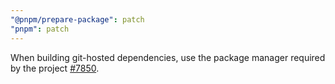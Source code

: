 ```yaml
---
"@pnpm/prepare-package": patch
"pnpm": patch
---
```


When building git-hosted dependencies, use the package manager required by the project [#7850](https://github.com/pnpm/pnpm/issues/7850).
